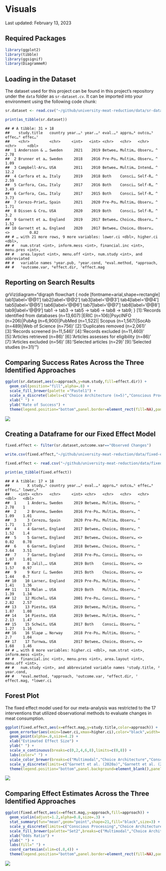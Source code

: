 Visuals
================
Last updated: February 13, 2023

## Required Packages

``` r
library(ggplot2)
library(tibble)
library(ggsignif)
library(DiagrammeR)
```

## Loading in the Dataset

The dataset used for this project can be found in this project’s
repository under the `data` folder as `sr-dataset.cv`. It can be
imported into your environment using the following code chunk:

``` r
sr.dataset <- read.csv("~/github/university-meat-reduction/data/sr-dataset.csv")

print(as_tibble(sr.dataset))
```

    ## # A tibble: 31 × 18
    ##    study.title   country year.…¹ year.…² eval.…³ appro…⁴ outco…⁵ effec…⁶ effec…⁷
    ##    <chr>         <chr>     <int>   <int> <chr>   <chr>   <chr>   <chr>     <dbl>
    ##  1 Andersson & … Sweden     2021    2019 Betwee… Multim… Observ… ^          2.78
    ##  2 Brunner et a… Sweden     2018    2016 Pre-Po… Multim… Observ… ^          1.09
    ##  3 Campbell-Arv… USA        2011    2010 Betwee… Multim… Intend… ^         12.2 
    ##  4 Carfora et a… Italy      2019    2018 Both    Consci… Self-R… ^          2.59
    ##  5 Carfora, Cas… Italy      2017    2016 Both    Consci… Self-R… ^          3.49
    ##  6 Carfora, Cas… Italy      2017    2015 Both    Consci… Self-R… ^          3.73
    ##  7 Cerezo-Priet… Spain      2021    2020 Pre-Po… Multim… Observ… ^          1.71
    ##  8 Dissen & Cro… USA        2020    2019 Both    Consci… Self-R… ^          3.2 
    ##  9 Garnett et a… England    2019    2017 Betwee… Choice… Observ… ^          1.52
    ## 10 Garnett et a… England    2020    2017 Betwee… Choice… Observ… <>         0.82
    ## # … with 21 more rows, 9 more variables: lower.ci <dbl>, higher.ci <dbl>,
    ## #   num.strat <int>, inform.mess <int>, financial.inc <int>, menu.pres <int>,
    ## #   area.layout <int>, menu.off <int>, num.study <int>, and abbreviated
    ## #   variable names ¹​year.pub, ²​year.cond, ³​eval.method, ⁴​approach,
    ## #   ⁵​outcome.var, ⁶​effect.dir, ⁷​effect.mag

## Reporting on Search Results

grViz(diagram=“digraph flowchart { node
\[fontname=arial,shape=rectangle\] tab1\[label=‘@@1’\]
tab2\[label=‘@@2’\] tab3\[label=‘@@3’\] tab4\[label=‘@@4’\]
tab5\[label=‘@@5’\] tab6\[label=‘@@6’\] tab7\[label=‘@@7’\]
tab8\[label=‘@@8’\] tab9\[label=‘@@9’\] tab1 -\> tab3 -\> tab5 -\> tab6
-\> tab8 -\> tab9; } \[1\]:‘Records identified from databases
(n=13,607):\|ERIC (n=106)\|PsycINFO (n=206)\|PubAg (n=6,900)\|PubMed
(n=1,522)\| Scopus (n=1,567)\|SocAb (n=489)\|Web of Science (n=756)’
\[2\]:‘Duplicates removed (n=2,061)’ \[3\]:‘Records screened (n=11,546)’
\[4\]:‘Records excluded (n=11,460)’ \[5\]:‘Articles retrieved (n=86)’
\[6\]:‘Articles assesses for eligibility (n=86)’ \[7\]:‘Articles
excluded (n=56)’ \[8\]:‘Selected articles (n=29)’ \[9\]:‘Selected
studies (n=31)’”)

## Comparing Success Rates Across the Three Identified Approaches

``` r
ggplot(sr.dataset,aes(x=approach,y=num.study,fill=effect.dir)) + 
  geom_col(position="fill",alpha=.8) + 
  scale_fill_brewer(palette ="Pastel1") +
  scale_x_discrete(labels=c("Choice Architecture (n=5)","Conscious Processing (n=16)","Multimodal (n=10)")) +
  xlab(" ") + 
  ylab("Rate of Success") +
  theme(legend.position="bottom",panel.border=element_rect(fill=NA),panel.background=element_blank())
```

![](visuals_files/figure-gfm/unnamed-chunk-3-1.png)<!-- -->

## Creating a Dataframe for our Fixed Effect Model

``` r
fixed.effect <- filter(sr.dataset,outcome.var=="Observed Changes")
```

``` r
write.csv(fixed.effect,"~/github/university-meat-reduction/data/fixed-effect.csv")
```

``` r
fixed.effect <- read.csv("~/github/university-meat-reduction/data/fixed-effect.csv")

print(as_tibble(fixed.effect))
```

    ## # A tibble: 17 × 18
    ##        X study…¹ country year.…² eval.…³ appro…⁴ outco…⁵ effec…⁶ effec…⁷ lower…⁸
    ##    <int> <chr>   <chr>     <int> <chr>   <chr>   <chr>   <chr>     <dbl>   <dbl>
    ##  1     1 Anders… Sweden     2019 Betwee… Multim… Observ… ^          2.78    1   
    ##  2     2 Brunne… Sweden     2016 Pre-Po… Multim… Observ… ^          1.09    1.01
    ##  3     3 Cerezo… Spain      2020 Pre-Po… Multim… Observ… ^          1.71    1.37
    ##  4     4 Garnet… England    2017 Betwee… Choice… Observ… ^          1.52    1.4 
    ##  5     5 Garnet… England    2017 Betwee… Choice… Observ… <>         0.82    0.78
    ##  6     6 Garnet… England    2018 Betwee… Choice… Observ… ^          3.64    3.51
    ##  7     7 Garnet… England    2018 Pre-Po… Consci… Observ… <>         1.07    1.01
    ##  8     8 Jalil,… USA        2019 Both    Consci… Observ… <>         1.57    0.97
    ##  9     9 Kurz (… Sweden     2015 Both    Choice… Observ… <>         1.44    0.7 
    ## 10    10 Larner… England    2019 Pre-Po… Multim… Observ… ^          1.41    1.36
    ## 11    11 Malan … USA        2019 Both    Multim… Observ… ^          1.39    1.34
    ## 12    12 Michel… USA        2001 Pre-Po… Consci… Observ… ^          2.82    2.57
    ## 13    13 Pieste… USA        2019 Betwee… Multim… Observ… ^          1.87    1.08
    ## 14    14 Pieste… USA        2019 Betwee… Multim… Observ… ^          2.13    1.47
    ## 15    15 Schwit… USA        2017 Both    Consci… Observ… ^          1.27    1.16
    ## 16    16 Slapø … Norway     2018 Pre-Po… Multim… Observ… ^          2.7     1.04
    ## 17    17 Turnwa… USA        2017 Betwee… Choice… Observ… <>         1.68    1.46
    ## # … with 8 more variables: higher.ci <dbl>, num.strat <int>, inform.mess <int>,
    ## #   financial.inc <int>, menu.pres <int>, area.layout <int>, menu.off <int>,
    ## #   num.study <int>, and abbreviated variable names ¹​study.title, ²​year.cond,
    ## #   ³​eval.method, ⁴​approach, ⁵​outcome.var, ⁶​effect.dir, ⁷​effect.mag, ⁸​lower.ci

## Forest Plot

The fixed effect model used for our meta-analysis was restricted to the
17 interventions that utilized observational methods to evaluate changes
in meat consumption.

``` r
ggplot(fixed.effect,aes(x=effect.mag,y=study.title,color=approach)) + 
  geom_errorbar(aes(xmin=lower.ci,xmax=higher.ci),color="black",width=.2,size=.3) +
  geom_point(alpha=.8,size=4.2) + 
  xlab("Estimated Effect Size") + 
  ylab(" ") + 
  scale_x_continuous(breaks=c(0,2,4,6,8),limits=c(0,8)) +
  labs(color=" ") +
  scale_color_brewer(breaks=c("Multimodal","Choice Architecture","Conscious Processing"),palette="Set2",labels=c("Multimodal (n=10)","Choice Architecture (n=5)","Conscious Processing (n=16)")) +
  scale_y_discrete(limits=c("Garnett et al. (2020a)","Garnett et al. (2021)","Brunner et al. (2018)","Schwitzgebel, Cokelet, & Singer (2020)","Malan (2020)","Larner et al. (2021)","Kurz (2018)","Garnett et al. (2019)","Jalil, Tasoff, & Bustamante (2020)","Turnwald & Crum (2019)","Cerezo-Prieto & Frutos-Esteban (2021)","Piester et al. (2020a)","Piester et al. (2020b)","Slapø & Karevold (2019)","Andersson & Nelander (2021)","Michels et al. (2008)","Garnett et al. (2020b)")) + 
  theme(legend.position="bottom",panel.background=element_blank(),panel.border=element_rect(fill=NA),panel.grid.minor=element_blank())
```

![](visuals_files/figure-gfm/unnamed-chunk-7-1.png)<!-- -->

## Comparing Effect Estimates Across the Three Identified Approaches

``` r
ggplot(fixed.effect,aes(x=effect.mag,y=approach,fill=approach)) +
  geom_violin(adjust=1.2,alpha=0.8,size=.3) + 
  stat_summary(fun="mean",geom="point",shape=21,fill="black",size=3) +
  scale_y_discrete(limits=c("Conscious Processing","Choice Architecture","Multimodal")) +
  scale_fill_brewer(palette="Set2",breaks=c("Multimodal","Choice Architecture","Conscious Processing"),labels=c("Multimodal (n=10)","Choice Architecture (n=5)","Conscious Processing (n=16)")) +
  xlab("Odds Ratio") + 
  ylab(" ") +
  labs(fill=" ") +
  coord_cartesian(xlim=c(.8,4)) +
  theme(legend.position="bottom",panel.border=element_rect(fill=NA),panel.background=element_blank(),axis.ticks.y=element_blank(),axis.text.y=element_blank(),panel.grid.minor=element_blank())
```

![](visuals_files/figure-gfm/unnamed-chunk-8-1.png)<!-- -->
